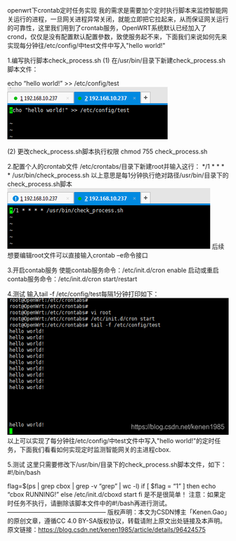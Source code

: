 openwrt下crontab定时任务实现
我的需求是需要加个定时执行脚本来监控智能网关运行的进程，一旦网关进程异常关闭，就能立即把它拉起来，从而保证网关运行的可靠性，这里我们用到了crontab服务，OpenWRT系统默认已经加入了crond，仅仅是没有配置默认配置參数，致使服务起不来，下面我们来说如何先来实现每分钟往/etc/config/中test文件中写入"hello world!"

1.编写执行脚本check_process.sh
(1) 在/usr/bin/目录下新建check_process.sh脚本文件：

echo “hello world!” >> /etc/config/test
 ![Image text](../images/1.png) 

(2) 更改check_process.sh脚本执行权限
chmod 755 check_process.sh

2.配置个人的crontab文件
/etc/crontabs/目录下新建root并输入这行：
*/1 * * * * /usr/bin/check_process.sh
以上意思是每1分钟执行绝对路径/usr/bin/目录下的check_process.sh脚本
 ![Image text](../images/2.png) 
后续想要编辑root文件可以直接输入crontab –e命令接口

3.开启contab服务
使能contab服务命令：/etc/init.d/cron enable
启动或重启contab服务命令：/etc/init.d/cron start/restart

4.测试
输入tail -f /etc/config/test每隔1分钟打印如下：
 ![Image text](../images/3.png) 
以上可以实现了每分钟往/etc/config/中test文件中写入"hello world!"的定时任务，下面我们看看如何实现定时监测智能网关的主进程cbox.

5.测试
这里只需要修改下/usr/bin/目录下的check_process.sh脚本文件，如下：
#!/bin/bash

flag=$(ps | grep cbox | grep -v “grep” | wc -l)
if [ $flag = “1” ]
then
echo “cbox RUNNING!”
else
/etc/init.d/cboxd start
fi
是不是很简单！
注意：如果定时任务不执行，请删除该脚本文件中的#!/bash再进行测试。
————————————————
版权声明：本文为CSDN博主「Kenen.Gao」的原创文章，遵循CC 4.0 BY-SA版权协议，转载请附上原文出处链接及本声明。
原文链接：https://blog.csdn.net/kenen1985/article/details/96424575

